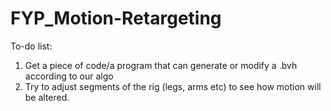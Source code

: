 # FYP_Motion-Retargeting

To-do list:
1. Get a piece of code/a program that can generate or modify a .bvh according to our algo
2. Try to adjust segments of the rig (legs, arms etc) to see how motion will be altered.

